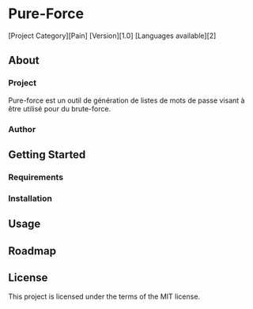 # Pure-Force

[Project Category][Pain] [Version][1.0] [Languages available][2]

## About

### Project

Pure-force est un outil de génération de listes de mots de passe visant à être utilisé pour du brute-force.

### Author

## Getting Started

### Requirements

### Installation

## Usage

## Roadmap

## License

This project is licensed under the terms of the MIT license.
